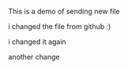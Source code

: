 This is a demo of sending new file

i changed the file from github :)

i changed it again

another change
